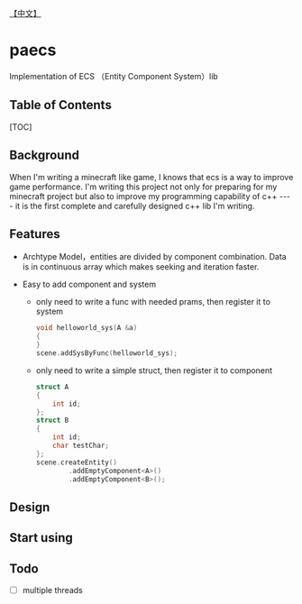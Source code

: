 [【中文】](./README_CN.md)

# paecs

Implementation of ECS （Entity Component System）lib

## Table of Contents

[TOC]

## Background

When I'm writing a minecraft like game, I knows that ecs is a way to improve game performance. I'm writing this project not only for preparing for my minecraft project but also to improve my programming capability of c++  ---- it is the first complete and carefully designed c++ lib I'm writing.

## Features

- Archtype Model，entities are divided by component combination. Data is in continuous array which makes seeking and iteration faster.

- Easy to add component and system

  - only need to write a func with needed prams, then register it to system

    ```c++
    void helloworld_sys(A &a)
    {
    }
    scene.addSysByFunc(helloworld_sys);
    ```

  - only need to write a simple struct, then register it to component

    ```c++
    struct A
    {
        int id;
    };
    struct B
    {
        int id;
        char testChar;
    };
    scene.createEntity()
            .addEmptyComponent<A>()
            .addEmptyComponent<B>();
    ```

## Design

## Start using

## Todo

- [ ]  multiple threads 